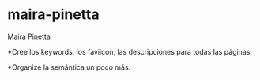 # maira-pinetta

Maira Pinetta 

*Cree los keywords, los faviicon, las descripciones para todas las páginas.

*Organize la semántica un poco más. 